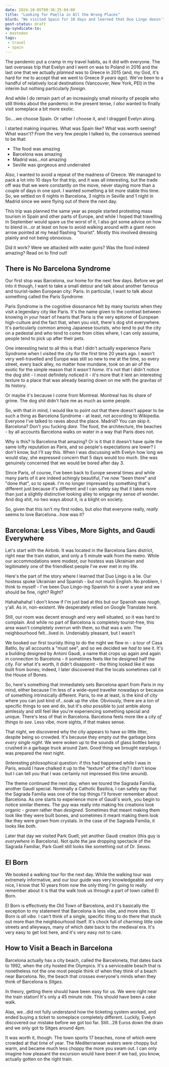 ```yaml
---
date: 2024-10-05T09:36:25-04:00
title: "Looking for Paella in All the Wrong Places"
blurb: "We visited Spain for 10 days and learned that Duo Lingo doesn't work"
post-status: draft
mp-syndicate-to:
- mastodon
tags: 
 - travel
 - spain
---
```


The pandemic put a cramp in my travel habits, as it did with everyone.  The
last overseas trip that Evelyn and I went on was to Poland in 2016 and the
last one that we actually *planned* was to Greece in 2015 (and, my God, it's
hard for me to accept that we went to Greece *9 years ago*).  We've been to
a handful of relatively local destinations (Vancouver, New York, PEI) in the
interim but nothing particularly *foreign*.

And while I do remain part of an increasingly small minority of people who
still thinks about the pandemic in the present tense, I *also* wanted to
finally visit someplace a bit more exotic.

So....we choose Spain. Or rather I choose it, and I dragged Evelyn along.

I started making inquiries.  What was Spain like?  What was worth seeing?
What wasn't?  From the very few people I talked to, the consensus seemed to
be that:

 - The food was amazing
 - Barcelona was amazing
 - Madrid was...not amazing
 - Seville was gorgeous and underrated

Also, I wanted to avoid a repeat of the madness of Greece.  We managed to
pack a lot into 10 days for that trip, and it was all interesting, but the
trade off was that we were constantly on the move, never staying more than a
couple of days in one spot.  I wanted something a bit more stable this time.
So, we settled on 6 nights in Barcelona, 3 nights in Seville and 1 night in
Madrid since we were flying out of there the next day.

This trip was planned the same year as people started protesting mass
tourism in Spain and other parts of Europe, and while I hoped that
travelling in September would spare us the worst of it, I also got some
advice on how to blend in...or at least on how to avoid walking around with
a giant neon arrow pointed at my head flashing "tourist".  Mostly this
involved dressing plainly and not being obnoxious.

Did it work?  Were we attacked with water guns?  Was the food indeed
amazing?  Read on to find out!

## There is No Barcelona Syndrome

Our first stop was Barcelona, our home for the next few days.  Before we get
into it though, I want to take a small detour and talk about another famous
and tourist-laden European city: Paris.  In particular, I want to talk about
something called the Paris Syndrome.

Paris Syndrome is the cognitive dissonance felt by many tourists when they
visit a legendary city like Paris.  It's the name given to the contrast
between knowing in your heart of hearts that Paris is the very epitome of
European high-culture and the fact that, when you visit, there's dog shit
everywhere.  It's particularly common among Japanese tourists, who tend to
put the city on a pedestal and who tend to come from cities where, I can
only assume, people tend to pick up after their pets.

One interesting twist to all this is that I didn't actually experience Paris
Syndrome when I visited the city for the first time 20 years ago.  I wasn't
very well-travelled and Europe was still so new to me at the time, so every
street, every back alley, no matter how mundane, took on an air of the
exotic for the simple reason that it *wasn't home*.  It's not that I didn't
notice the dog shit - I most definitely noticed it - it's more that it lent
an interesting texture to a place that was already bearing down on me with
the gravitas of its history.

Or maybe it's because I come from Montreal.  Montreal has its share of
grime.  The dog shit didn't faze me as much as some people.

So, with that in mind, I would like to point out that there doesn't appear
to be such a thing as Barcelona Syndrome - at least, not according to
Wikipedia.  Everyone I've talked to raves about the place.  Madrid?  You can
skip it.  Barcelona?  Don't you fucking *dare*.  The food, the architecture,
the beaches - by all accounts Barcelona walks on water in a way that Paris
does not.

Why is this?  Is Barcelona that amazing?  Or is it that it doesn't have
quite the same lofty reputation as Paris, and so people's expectations are
lower?  I don't know, but I'll say this.  When I was discussing with Evelyn
how long we would stay, she expressed concern that 5 days would too much.
She was genuinely concerned that we would be bored after day 3.

Since Paris, of course, I've been back to Europe several times and while
many parts of it are indeed achingly beautiful, I've now "been there" and
"done that", so to speak.  I'm no longer impressed by something that's
different just because it's different and I can safely say that it takes
more than just a slightly distinctive looking alley to engage my sense of
wonder.  And dog shit, no two ways about it, is a blight on society.

So, given that this isn't my first rodeo, but *also* that everyone really,
*really* seems to love Barcelona...how was it?

## Barcelona: Less Vibes, More Sights, and Gaudi Everywhere

Let's start with the Airbnb.  It was located in the Barcelona Sans district,
right near the train station, and only a 5 minute walk from the metro.
While our accommodations were modest, our hostess was Ukrainian and
legitimately one of the friendliest people I've ever met in my life.

Here's the part of the story where I learned that Duo Lingo is a lie.  Our
hostess spoke Ukrainian and Spanish - but not much English.  No problem, I
think to myself - I've been Duo Lingo-ing Spanish for a over a year and we
should be fine, right?  Right?

Hahahahaha!  I don't know if I'm just bad at this but our Spanish was
*rough*, y'all.  As in, non-existent.  We desperately relied on Google
Translate here.

Still, our room was decent enough and very well situated, so it was hard to
complain.  And while no part of Barcelona is completely tourist-free, this
area wasn't completely overrun with them, so that was a win.  The
neighbourhood felt...lived in.  Undeniably pleasant, but I wasn't

We booked our first touristy thing to do the night we flew in - a tour of
Casa Batllo, by all accounts a "must see", and so we decided we *had to* see
it.  It's a building designed by Antoni Gaudi, a name that crops up again
and again in connection to Barcelona - it sometimes feels like he designed
half the city.  For what it's worth, it didn't disappoint - the thing looked
like it was built from bones; indeed, I later discovered that the locals
sometimes call it the House of Bones.

So, here's something that immediately sets Barcelona apart from Paris in my
mind, either because I'm less of a wide-eyed traveller nowadays or because
of something intrinsically different.  Paris, to me at least, is the kind of
city where you can just kind of...soak up the vibe.  Obviously, there are a
ton of specific things to see and do, but it's *also* possible to just amble
along aimlessly and still feel like you're experiencing something special
and unique.  There's less of that in Barcelona.  Barcelona feels more like a
*city of things to see*.  Less vibe, more sights, if that makes sense.

That night, we discovered why the city appears to have so little litter,
despite being so crowded.  It's because they empty out the garbage bins
*every single night*.  We were woken up to the sounds of glass bottles being
crushed in a garbage truck around 2am.  Good thing we brought earplugs.  I
was prepared the next night.

(Interesting philosophical question: if this had happened while I was in
Paris, would I have chalked it up to the "texture" of the city?  I don't
know but I can tell you that I was certainly not impressed this time
around).

The theme continued the next day, when we toured the Sagrada Familia,
another Gaudi special.  Nominally a Catholic Basilica, I can safely say that
the Sagrada Familia was one of the top things I'll forever remember about
Barcelona.  As one starts to experience more of Gaudi's work, you begin to
notice similar themes.  The guy was really into making his creations look
organic - *grown* rather than *designed*.  Sometimes that meant making them
look like they were built bones, and sometimes it meant making them look
like they were grown from crystals.  In the case of the Sagrada Familia, it
looks like *both*.

Later that day we visited Park Guell, yet another Gaudi creation (this guy
is *everywhere* in Barcelona).  Not quite the jaw dropping spectacle of the
Sagrada Familiar, Park Guell still looks like something out of Dr. Seuss.

## El Born

We booked a walking tour for the next day.  While the walking tour was
extremely informative, and our tour guide was very knowledgeable and very
nice, I know that 10 years from now the only thing I'm going to really
remember about it is that the walk took us through a part of town called El
Born.

El Born is effectively the Old Town of Barcelona, and it's basically the
exception to my statement that Barcelona is less vibe, and more sites.  El
Born is *all vibe*.  I can't think of a single, specific thing to do there
that stuck out more than the neighbourhood itself.  It's chock full of
charming little side streets and alleyways, many of which date back to the
medieval era.  It's very easy to get lost here, and it's very easy not to
care.

## How to Visit a Beach in Barcelona

Barcelona actually has a city beach, called the Barceloneta, that dates back
to 1992, when the city hosted the Olympics.  It's a serviceable beach that
is nonetheless not the one most people think of when they think of a beach
near Barcelona.  No, the beach that crosses everyone's minds when they think
of Barcelona is *Sitges*.

In theory, getting there should have been easy for us.  We were right near
the train station!  It's only a 45 minute ride.  This should have been a
cake walk.

Alas, we...did not fully understand how the ticketing system worked, and
ended buying a ticket to someplace completely different.  Luckily, Evelyn
discovered our mistake before we got too far.  Still...28 Euros down the
drain and we only got to Sitges around 4pm.

It was worth it, though.  The town sports 17 beaches, none of which were
crowded at that time of year.  The Mediterranean waters were choppy but
warm, and became much less choppy the more you swam out.  I can only imagine
how pleasant the excursion would have been if we had, you know, actually
gotten on the right train.

